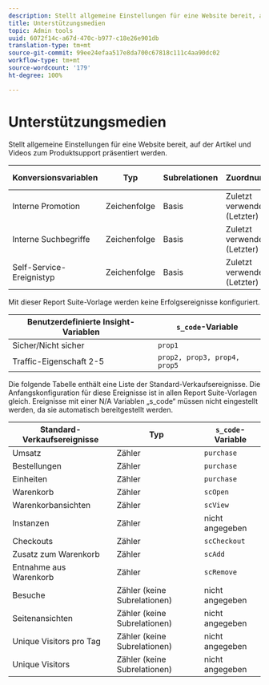 ```yaml
---
description: Stellt allgemeine Einstellungen für eine Website bereit, auf der Artikel und Videos zum Produktsupport präsentiert werden.
title: Unterstützungsmedien
topic: Admin tools
uuid: 6072f14c-a67d-470c-b977-c18e26e901db
translation-type: tm+mt
source-git-commit: 99ee24efaa517e8da700c67818c111c4aa90dc02
workflow-type: tm+mt
source-wordcount: '179'
ht-degree: 100%

---
```



# Unterstützungsmedien

Stellt allgemeine Einstellungen für eine Website bereit, auf der Artikel und Videos zum Produktsupport präsentiert werden.

| Konversionsvariablen | Typ | Subrelationen | Zuordnung | Gültigkeit | `s_code`-Variable |
|---|---|---|---|---|---|
| Interne Promotion | Zeichenfolge | Basis | Zuletzt verwendet (Letzter) | Besuch | `evar1` |
| Interne Suchbegriffe | Zeichenfolge | Basis | Zuletzt verwendet (Letzter) | Besuch | `evar2` |
| Self-Service-Ereignistyp | Zeichenfolge | Basis | Zuletzt verwendet (Letzter) | Besuch | `evar3` |

Mit dieser Report Suite-Vorlage werden keine Erfolgsereignisse konfiguriert.

| Benutzerdefinierte Insight-Variablen | `s_code`-Variable |
|---|---|
| Sicher/Nicht sicher | `prop1` |
| Traffic-Eigenschaft 2-5 | `prop2, prop3, prop4, prop5` |

Die folgende Tabelle enthält eine Liste der Standard-Verkaufsereignisse. Die Anfangskonfiguration für diese Ereignisse ist in allen Report Suite-Vorlagen gleich. Ereignisse mit einer N/A Variablen „s_code“ müssen nicht eingestellt werden, da sie automatisch bereitgestellt werden.

| Standard-Verkaufsereignisse | Typ | `s_code`-Variable |
|---|---|---|
| Umsatz | Zähler | `purchase` |
| Bestellungen | Zähler | `purchase` |
| Einheiten | Zähler | `purchase` |
| Warenkorb | Zähler | `scOpen` |
| Warenkorbansichten | Zähler | `scView` |
| Instanzen | Zähler | nicht angegeben |
| Checkouts | Zähler | `scCheckout` |
| Zusatz zum Warenkorb | Zähler | `scAdd` |
| Entnahme aus Warenkorb | Zähler | `scRemove` |
| Besuche | Zähler (keine Subrelationen) | nicht angegeben |
| Seitenansichten | Zähler (keine Subrelationen) | nicht angegeben |
| Unique Visitors pro Tag | Zähler (keine Subrelationen) | nicht angegeben |
| Unique Visitors | Zähler (keine Subrelationen) | nicht angegeben |

